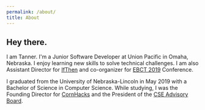 ```yaml
---
permalink: /about/
title: About
---
```


## Hey there.

I am Tanner. I'm a Junior Software Developer at Union Pacific in Omaha, Nebraska. I enjoy learning new skills to solve technical challenges. I am also Assistant Director for [IfThen](https://www.ifthentech.com/) and co-organizer for [EBCT 2019](https://ebct2019.com/) Conference.

I graduated from the University of Nebraska-Lincoln in May 2019 with a Bachelor of Science in Computer Science. While studying, I was the Founding Director for [CornHacks](https://cornhacks.com/) and the President of the [CSE Advisory Board](https://unl-csesab.com/).
